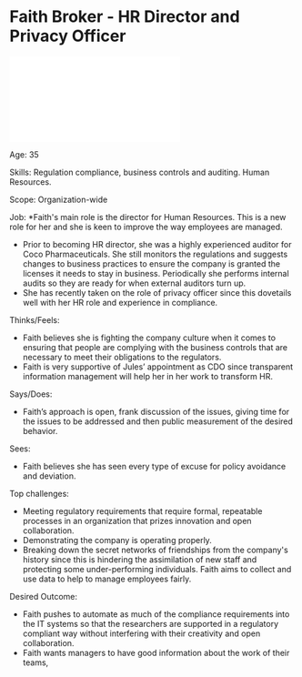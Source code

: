 <!-- SPDX-License-Identifier: Apache-2.0 -->

# Faith Broker - HR Director and Privacy Officer

![Icon](faith-broker.md)


Age: 35

Skills: Regulation compliance, business controls and auditing.
Human Resources.

Scope: Organization-wide

Job:
*Faith's main role is the director for Human Resources.
This is a new role for her and she is keen to improve
the way employees are managed.
* Prior to becoming HR director, she was a highly experienced auditor
for Coco Pharmaceuticals.
She still monitors the
regulations and suggests changes to business
practices to ensure the company is granted the licenses it needs
to stay in business.
Periodically she performs internal audits so they are ready
for when external auditors turn up.
* She has recently taken on the role of privacy officer since this
dovetails well with her HR role and experience in compliance.

Thinks/Feels:
* Faith believes she is fighting the company culture when it comes
to ensuring that people are complying with the business
controls that are necessary to meet their obligations to the regulators.
* Faith is very supportive of Jules’ appointment
as CDO since transparent information management will help her in
her work to transform HR.

Says/Does:
* Faith’s approach is open, frank discussion of the issues,
giving time for the issues to be addressed and then public
measurement of the desired behavior.

Sees:
* Faith believes she has seen every type of excuse for policy
avoidance and deviation.

Top challenges:
* Meeting regulatory requirements that require formal,
repeatable processes in an organization that prizes innovation
and open collaboration.
* Demonstrating the company is operating properly.
* Breaking down the secret networks of friendships from
the company's history since this is hindering the assimilation
of new staff and protecting some under-performing individuals.
Faith aims to collect and use data to help to manage employees fairly.

Desired Outcome:
* Faith pushes to automate as much of the compliance requirements
into the IT systems so that the researchers are supported in a
regulatory compliant way without interfering with their creativity
and open collaboration.
* Faith wants managers to have good information about the work of their
teams,



